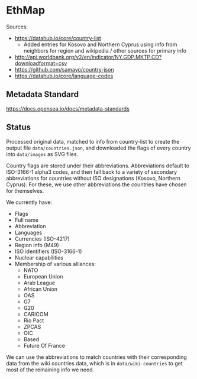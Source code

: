 # EthMap

Sources:
- https://datahub.io/core/country-list
  - Added entries for Kosovo and Northern Cyprus using info from neighbors for region and wikipedia / other sources for primary info
- http://api.worldbank.org/v2/en/indicator/NY.GDP.MKTP.CD?downloadformat=csv
- https://github.com/samayo/country-json
- https://datahub.io/core/language-codes

## Metadata Standard

https://docs.opensea.io/docs/metadata-standards

## Status

Processed original data, matched to info from country-list to create the output file `data/countries.json`, and downloaded the flags of every country into `data/images` as SVG files.

Country flags are stored under their abbreviations. Abbreviations default to ISO-3166-1 alpha3 codes, and then fall back to a variety of secondary abbreviations for countries without ISO designations (Kosovo, Northern Cyprus). For these, we use other abbreviations the countries have chosen for themselves.

We currently have:
- Flags
- Full name
- Abbreviation
- Languages
- Currencies (ISO-4217)
- Region info (M49)
- ISO identifiers (ISO-3166-1)
- Nuclear capabilities
- Membership of various alliances:
  - NATO
  - European Union
  - Arab League
  - African Union
  - OAS
  - G7
  - G20
  - CARICOM
  - Rio Pact
  - ZPCAS
  - OIC
  - Based
  - Future Of France

We can use the abbreviations to match countries with their corresponding data from the wiki countries data, which is in `data/wiki-countries` to get most of the remaining info we need.
